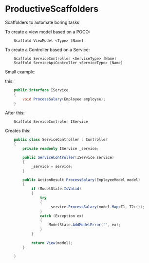 ProductiveScaffolders
=====================

Scaffolders to automate boring tasks


To create a view model based on a POCO:  
```
    Scaffold ViewModel <Type> [Name]
```

To create a Controller based on a Service:  
```
    Scaffold ServiceController <ServiceType> [Name]
    Scaffold ServiceApiController <ServiceType> [Name]
```

Small example:

this:
```C#
    public interface IService
    {
        void ProcessSalary(Employee employee);
    }
```

After this:
```
    Scaffold ServiceControler IService
```

Creates this:
```C#
    public class ServiceController : Controller
    {
        private readonly IService _service;

        public ServiceController(IService service)
        {
            _service = service;
        }

        public ActionResult ProcessSalary(EmployeeModel model) 
        {
        	if (ModelState.IsValid)
            {
        		try 
        		{
        			_service.ProcessSalary(model.Map<T1, T2>());
        		}
        		catch (Exception ex)
        		{
        			ModelState.AddModelError("", ex);
        		}
            }
        	
        	return View(model);
        }

    } 
```
